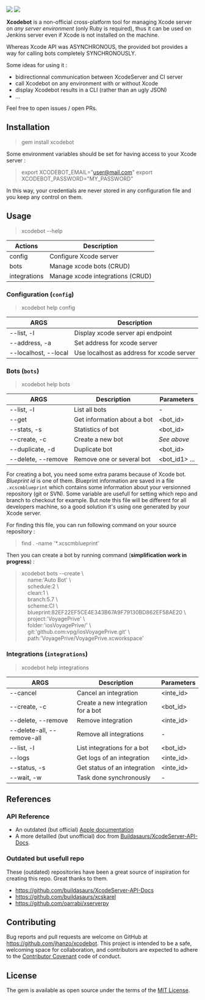 ![](https://img.shields.io/badge/gem-2.6.8-E9573F.svg)
![](https://img.shields.io/badge/xcode-8.2-blue.svg)

**Xcodebot** is a non-official cross-platform tool for managing Xcode server on *any server environment* (only Ruby is required), thus it can be used on Jenkins server even if Xcode is not installed on the machine.

Whereas Xcode API was ASYNCHRONOUS, the provided bot provides a way for calling bots completely SYNCHRONOUSLY.

Some ideas for using it :

- bidirectionnal communication between XcodeServer and CI server
- call Xcodebot on any environment with or without Xcode
- display Xcodebot results in a CLI (rather than an ugly JSON)
- ...

Feel free to open issues / open PRs.

## Installation

> gem install xcodebot

Some environment variables should be set for having access to your Xcode server :

> export XCODEBOT_EMAIL="user@mail.com"
> export XCODEBOT_PASSWORD="MY_PASSWORD"

In this way, your credentials are never stored in any configuration file and you keep any control on them.

## Usage

> xcodebot --help

| Actions      | Description                      |
|--------------|----------------------------------|
| config       | Configure Xcode server           |
| bots         | Manage xcode bots (CRUD)         |
| integrations | Manage xcode integrations (CRUD) |

### Configuration (`config`)

> xcodebot help config

| ARGS                 | Description                               |
|----------------------|-------------------------------------------|
| --list, -l           | Display xcode server api endpoint         |
| --address, -a        | Set address for xcode server              |
| --localhost, --local | Use localhost as address for xcode server |

### Bots (`bots`)

> xcodebot help bots

| ARGS               | Description                 | Parameters    |
|--------------------|-----------------------------|---------------|
| --list, -l         | List all bots               | -             |
| --get              | Get information about a bot | <bot_id>      |
| --stats, -s        | Statistics of bot           | <bot_id>      |
| --create, -c       | Create a new bot            | *See above*   |
| --duplicate, -d    | Duplicate bot               | <bot_id>      |
| --delete, --remove | Remove one or several bot   | <bot_id1> ... |

For creating a bot, you need some extra params because of Xcode bot. *Blueprint id* is one of them. Blueprint
information are saved in a file `.xcscmblueprint` which contains some information about your versionned repository
(git or SVN). Some variable are usefull for setting which repo and branch to checkout for example. But note this file
will be different for all developers machine, so a good solution it's using one generated by your Xcode server.

For finding this file, you can run following command on your source repository :

> find . -name '*.xcscmblueprint'

Then you can create a bot by running command (**simplification work in progress**) :

> xcodebot bots --create \\  
> &nbsp;&nbsp;&nbsp;&nbsp;name:'Auto Bot' \\  
> &nbsp;&nbsp;&nbsp;&nbsp;schedule:2 \\  
> &nbsp;&nbsp;&nbsp;&nbsp;clean:1 \\  
> &nbsp;&nbsp;&nbsp;&nbsp;branch:5.7 \\    
> &nbsp;&nbsp;&nbsp;&nbsp;scheme:CI \\ 
> &nbsp;&nbsp;&nbsp;&nbsp;blueprint:82EF22EF5CE4E343B67A9F79130BD862EF58AE20 \\  
> &nbsp;&nbsp;&nbsp;&nbsp;project:'VoyagePrive' \\  
> &nbsp;&nbsp;&nbsp;&nbsp;folder:'iosVoyagePrive/' \\  
> &nbsp;&nbsp;&nbsp;&nbsp;git:'github.com:vpg/iosVoyagePrive.git' \\  
> &nbsp;&nbsp;&nbsp;&nbsp;path:'VoyagePrive/VoyagePrive.xcworkspace'

### Integrations (`integrations`)

> xcodebot help integrations

| ARGS                       | Description                        | Parameters |
|----------------------------|------------------------------------|------------|
| --cancel                   | Cancel an integration              | <inte_id>  |
| --create, -c               | Create a new integration for a bot | <bot_id>   |
| --delete, --remove         | Remove integration                 | <inte_id>  |
| --delete-all, --remove-all | Remove all integrations            | -          |
| --list, -l                 | List integrations for a bot        | <bot_id>   |
| --logs                     | Get logs of an integration         | <inte_id>  |
| --status, -s               | Get status of an integration       | <inte_id>  |
| --wait, -w                 | Task done synchronously            | -          |

## References

### API Reference

- An outdated (but official) [Apple documentation](https://developer.apple.com/library/content/documentation/Xcode/Conceptual/XcodeServerAPIReference/Bots.html#//apple_ref/doc/uid/TP40016472-CH2-SW1)
- A more detailled (but unofficial) doc from [Buildasaurs/XcodeServer-API-Docs](https://github.com/buildasaurs/XcodeServer-API-Docs).

### Outdated but usefull repo

These (outdated) repositories have been a great source of inspiration for creating this repo. Great thanks to them.

- https://github.com/buildasaurs/XcodeServer-API-Docs
- https://github.com/buildasaurs/xcskarel
- https://github.com/oarrabi/xserverpy

## Contributing

Bug reports and pull requests are welcome on GitHub at https://github.com/jhanzo/xcodebot. This project is intended to be a safe, welcoming space for collaboration, and contributors are expected to adhere to the [Contributor Covenant](http://contributor-covenant.org) code of conduct.

## License

The gem is available as open source under the terms of the [MIT License](http://opensource.org/licenses/MIT).

